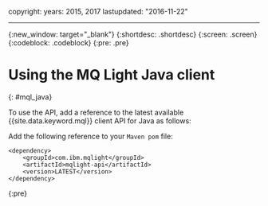 copyright:
  years: 2015, 2017
lastupdated: "2016-11-22"

---

{:new_window: target="_blank"}
{:shortdesc: .shortdesc}
{:screen: .screen}
{:codeblock: .codeblock}
{:pre: .pre}

# Using the MQ Light Java client
{: #mql_java}


To use the API, add a reference to the latest available {{site.data.keyword.mql}} client API for Java as follows:

Add the following reference to your ```Maven pom``` file:
<pre>
<code>&lt;dependency&gt;
    &lt;groupId&gt;com.ibm.mqlight&lt;/groupId&gt;
    &lt;artifactId&gt;mqlight-api&lt;/artifactId&gt;
    &lt;version&gt;LATEST&lt;/version&gt;
&lt;/dependency&gt;
</code></pre>
{:pre}

<!-- Comment from Andrew
Instructions for getting started, with links for more info
Simple send source and receive source in-line

-->
